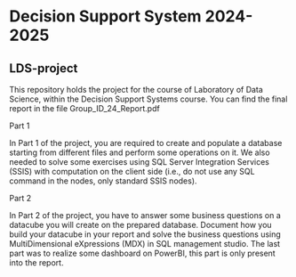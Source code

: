 # Decision Support System 2024-2025
## LDS-project 

This repository holds the project for the course of Laboratory of Data Science, within the Decision Support Systems course.
You can find the final report in the file Group_ID_24_Report.pdf

Part 1

In Part 1 of the project, you are required to create and populate a database starting from different files and perform some operations on it. We also needed to solve some exercises using SQL Server Integration Services (SSIS) with computation on the client side (i.e., do not use any SQL command in the nodes, only standard SSIS nodes).

Part 2

In Part 2 of the project, you have to answer some business questions on a datacube you will create on the prepared database. Document how you build your datacube in your report and solve the business questions using MultiDimensional eXpressions (MDX) in SQL management studio. The last part was to realize some dashboard on PowerBI, this part is only present into the report. 
